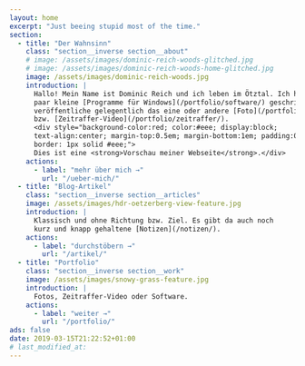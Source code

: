 ```yaml
---
layout: home
excerpt: "Just beeing stupid most of the time."
section:
  - title: "Der Wahnsinn"
    class: "section__inverse section__about"
    # image: /assets/images/dominic-reich-woods-glitched.jpg
    # image: /assets/images/dominic-reich-woods-home-glitched.jpg
    image: /assets/images/dominic-reich-woods.jpg
    introduction: |
      Hallo! Mein Name ist Dominic Reich und ich leben im Ötztal. Ich habe ein
      paar kleine [Programme für Windows](/portfolio/software/) geschrieben und
      veröffentliche gelegentlich das eine oder andere [Foto](/portfolio/fotografie/)
      bzw. [Zeitraffer-Video](/portfolio/zeitraffer/).
      <div style="background-color:red; color:#eee; display:block;
      text-align:center; margin-top:0.5em; margin-bottom:1em; padding:0.5em;
      border: 1px solid #eee;">
      Dies ist eine <strong>Vorschau meiner Webseite</strong>.</div>
    actions:
      - label: "mehr über mich →"
        url: "/ueber-mich/"
  - title: "Blog-Artikel"
    class: "section__inverse section__articles"
    image: /assets/images/hdr-oetzerberg-view-feature.jpg
    introduction: |
      Klassisch und ohne Richtung bzw. Ziel. Es gibt da auch noch
      kurz und knapp gehaltene [Notizen](/notizen/).
    actions:
      - label: "durchstöbern →"
        url: "/artikel/"
  - title: "Portfolio"
    class: "section__inverse section__work"
    image: /assets/images/snowy-grass-feature.jpg
    introduction: |
      Fotos, Zeitraffer-Video oder Software.
    actions:
      - label: "weiter →"
        url: "/portfolio/"
ads: false
date: 2019-03-15T21:22:52+01:00
# last_modified_at: 
---
```

